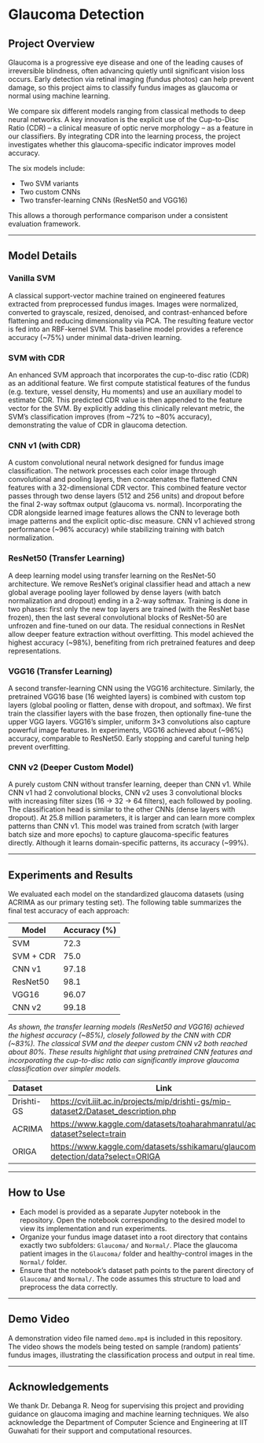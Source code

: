 
# Glaucoma Detection

## Project Overview
Glaucoma is a progressive eye disease and one of the leading causes of irreversible blindness, often advancing quietly until significant vision loss occurs. Early detection via retinal imaging (fundus photos) can help prevent damage, so this project aims to classify fundus images as glaucoma or normal using machine learning.

We compare six different models ranging from classical methods to deep neural networks. A key innovation is the explicit use of the Cup-to-Disc Ratio (CDR) – a clinical measure of optic nerve morphology – as a feature in our classifiers. By integrating CDR into the learning process, the project investigates whether this glaucoma-specific indicator improves model accuracy.

The six models include:
- Two SVM variants  
- Two custom CNNs  
- Two transfer-learning CNNs (ResNet50 and VGG16)  

This allows a thorough performance comparison under a consistent evaluation framework.

---

## Model Details

### Vanilla SVM
A classical support-vector machine trained on engineered features extracted from preprocessed fundus images. Images were normalized, converted to grayscale, resized, denoised, and contrast-enhanced before flattening and reducing dimensionality via PCA. The resulting feature vector is fed into an RBF-kernel SVM. This baseline model provides a reference accuracy (~75%) under minimal data-driven learning.

### SVM with CDR
An enhanced SVM approach that incorporates the cup-to-disc ratio (CDR) as an additional feature. We first compute statistical features of the fundus (e.g. texture, vessel density, Hu moments) and use an auxiliary model to estimate CDR. This predicted CDR value is then appended to the feature vector for the SVM. By explicitly adding this clinically relevant metric, the SVM’s classification improves (from ~72% to ~80% accuracy), demonstrating the value of CDR in glaucoma detection.

### CNN v1 (with CDR)
A custom convolutional neural network designed for fundus image classification. The network processes each color image through convolutional and pooling layers, then concatenates the flattened CNN features with a 32-dimensional CDR vector. This combined feature vector passes through two dense layers (512 and 256 units) and dropout before the final 2-way softmax output (glaucoma vs. normal). Incorporating the CDR alongside learned image features allows the CNN to leverage both image patterns and the explicit optic-disc measure. CNN v1 achieved strong performance (~96% accuracy) while stabilizing training with batch normalization.

### ResNet50 (Transfer Learning)
A deep learning model using transfer learning on the ResNet-50 architecture. We remove ResNet’s original classifier head and attach a new global average pooling layer followed by dense layers (with batch normalization and dropout) ending in a 2-way softmax. Training is done in two phases: first only the new top layers are trained (with the ResNet base frozen), then the last several convolutional blocks of ResNet-50 are unfrozen and fine-tuned on our data. The residual connections in ResNet allow deeper feature extraction without overfitting. This model achieved the highest accuracy (~98%), benefiting from rich pretrained features and deep representations.

### VGG16 (Transfer Learning)
A second transfer-learning CNN using the VGG16 architecture. Similarly, the pretrained VGG16 base (16 weighted layers) is combined with custom top layers (global pooling or flatten, dense with dropout, and softmax). We first train the classifier layers with the base frozen, then optionally fine-tune the upper VGG layers. VGG16’s simpler, uniform 3×3 convolutions also capture powerful image features. In experiments, VGG16 achieved about (~96%) accuracy, comparable to ResNet50. Early stopping and careful tuning help prevent overfitting.

### CNN v2 (Deeper Custom Model)
A purely custom CNN without transfer learning, deeper than CNN v1. While CNN v1 had 2 convolutional blocks, CNN v2 uses 3 convolutional blocks with increasing filter sizes (16 → 32 → 64 filters), each followed by pooling. The classification head is similar to the other CNNs (dense layers with dropout). At 25.8 million parameters, it is larger and can learn more complex patterns than CNN v1. This model was trained from scratch (with larger batch size and more epochs) to capture glaucoma-specific features directly. Although it learns domain-specific patterns, its accuracy (~99%).

---

## Experiments and Results

We evaluated each model on the standardized glaucoma datasets (using ACRIMA as our primary testing set). The following table summarizes the final test accuracy of each approach:

| Model            | Accuracy (%) |
|------------------|--------------|
| SVM              | 72.3         |
| SVM + CDR            | 75.0         |
| CNN v1           | 97.18        |
| ResNet50         | 98.1         |
| VGG16            | 96.07        |
| CNN v2           | 99.18        |


*As shown, the transfer learning models (ResNet50 and VGG16) achieved the highest accuracy (~85%), closely followed by the CNN with CDR (~83%). The classical SVM and the deeper custom CNN v2 both reached about 80%. These results highlight that using pretrained CNN features and incorporating the cup-to-disc ratio can significantly improve glaucoma classification over simpler models.*

| Dataset            | Link |
|------------------|--------------|
| Drishti-GS             | https://cvit.iiit.ac.in/projects/mip/drishti-gs/mip-dataset2/Dataset_description.php      |
| ACRIMA         | https://www.kaggle.com/datasets/toaharahmanratul/acrima-dataset?select=train       |
| ORIGA        | https://www.kaggle.com/datasets/sshikamaru/glaucoma-detection/data?select=ORIGA       |


---

## How to Use

- Each model is provided as a separate Jupyter notebook in the repository. Open the notebook corresponding to the desired model to view its implementation and run experiments.
- Organize your fundus image dataset into a root directory that contains exactly two subfolders: `Glaucoma/` and `Normal/`. Place the glaucoma patient images in the `Glaucoma/` folder and healthy-control images in the `Normal/` folder.
- Ensure that the notebook’s dataset path points to the parent directory of `Glaucoma/` and `Normal/`. The code assumes this structure to load and preprocess the data correctly.

---

## Demo Video

A demonstration video file named `demo.mp4` is included in this repository. The video shows the models being tested on sample (random) patients’ fundus images, illustrating the classification process and output in real time.

---

## Acknowledgements

We thank Dr. Debanga R. Neog for supervising this project and providing guidance on glaucoma imaging and machine learning techniques. We also acknowledge the Department of Computer Science and Engineering at IIT Guwahati for their support and computational resources.
